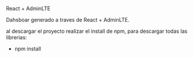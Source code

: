 React + AdminLTE

Dahsboar generado a traves de React + AdminLTE.

al descargar el proyecto realizar el install de npm, para descargar todas las librerias:
- npm install
